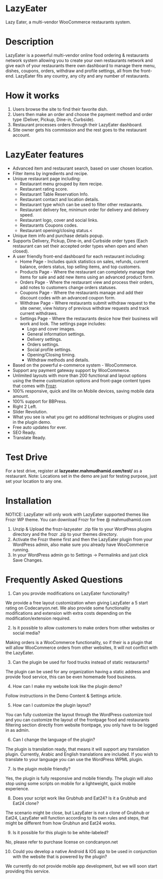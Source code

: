 # LazyEater
Lazy Eater, a multi-vendor WooCommerce restaurants system.

# Description

LazyEater is a powerful multi-vendor online food ordering &amp; restaurants network system allowing you to create your own restaurants network 
and give each of your restaurants there own dashboard to manage there menu, dishes, coupons, orders, withdraw and profile settings, all from the front-end.
LazyEater fits any country, any city and any number of restaurants.

# How it works

1. Users browse the site to find their favorite dish.
2. Users then make an order and choose the payment method and order type (Deliver, Pickup, Dine-in, Curbside).
3. Restaurant processes orders through their LazyEater dashboard.
4. Site owner gets his commission and the rest goes to the restaurant account.

# LazyEater features
*   Advanced item and restaurant search, based on user chosen location.
*	Filter items by ingredients and recipe.
*	Unique restaurant page including:
	*	Restaurant menu grouped by item recipe.
	*	Restaurant rating score.
	*	Restaurant Table Reservation Info.
	*	Restaurant contact and location details.
	*	Restaurant type which can be used to filter other restaurants.
	*	Restaurant delivery fee, minimum order for delivery and delivery speed.
	*	Restaurant logo, cover and social links.
	*	Restaurants Coupons codes.
	*	Restaurant opening/closing status.<
*	Unique item info and purchase details popup.
*	Supports Delivery, Pickup, Dine-in, and Curbside order types (Each restaurant can set their accepted order types when open and when closed).
*	A user friendly front-end dashboard for each restaurant including:
	*	Home Page - Includes quick statistics on sales, refunds, current balance, orders status, top selling items, and top customers.
	*	Products Page - Where the restaurant can completely manage their items for sale and add new items using an advanced product form.
	*	Orders Page - Where the restaurant view and process their orders, add notes to customers change orders statuses.
	*	Coupons Page - Where the restaurants manage and add their discount codes with an advanced coupon form.
	*	Withdraw Page - Where restaurants submit withdraw request to the site owner, view history of previous withdraw requests and track current withdraws.
	*	Settings Page - Where the restaurants desice how their business will work and look. The settings page includes:
		*	Logo and cover images.
		*	General information settings.
		*	Delivery settings.
		*	Orders settings.
		*	Social profile settings.
		*	Opening/Closing timing.
		*	Withdraw methods and details.
*	Based on the powerful e-commerce system - WooCommerce.
*	Support any payment gateway support by WooCommerce.
*	Unlimited layouts with more than 200 functional and layout options using the theme customization options and front-page content types that comes with <a href="http://mahmudhamid.com/product/frozr/">Frozr</a>.
*	100% responsive, quick and lite on Mobile devices, saving mobile data amount.
*	100% support for BBPress.
*	Right 2 Left.
*	Slider Revolution.
*	What you see is what you get no additional techniques or plugins used in the plugin demo.
*	Free auto updates for ever.
*	SEO Ready.
*	Translate Ready.

# Test Drive

For a test drive, register at <strong>lazyeater.mahmudhamid.com/test/</strong> as a restaurant. Note: Locations set in the demo are just for testing purpose, just set your location to any one.

# Installation

NOTICE: LazyEater will only work with LazyEater supported themes like Frozr WP theme. You can download Frozr for free @ mahmudhamid.com

1. Unzip &amp; Upload the frozr-lazyeater .zip file to your WordPress plugins directory and the frozr .zip to your themes directory.
2. Activate the Frozr theme first and then the LazyEater plugin from your WordPress admin, also make sure you already have WooCommerce running.
3. In your WordPress admin go to Settings -&gt; Permalinks and just click Save Changes.

# Frequently Asked Questions

1. Can you provide modifications on LazyEater functionality?

  We provide a free layout customization when giving LazyEater a 5 start rating on Codecanyon.net. We also provide some functionality modifications and extension with extra costs depending on the modification/extension required.

2. Is it possible to allow customers to make orders from other websites or social media?

  Making orders is a WooCommerce functionality, so if their is a plugin that will allow WooCommerce orders from other websites, It will not conflict with the LazyEater.

3. Can the plugin be used for food trucks instead of static restaurants?

  The plugin can be used for any organization having a static address and provide food service, this can be even homemade food business.

4. How can I make my website look like the plugin demo?

  Follow instructions in the Demo Content & Settings article.

5. How can I customize the plugin layout?

  You can fully customize the layout through the WordPress customize tool and you can customize the layout of the frontpage food and restaurants filtering section directly from website frontpage, you only have to be logged in as admin.

6. Can I change the language of the plugin?

  The plugin is translation ready, that means it will support any translation plugin. Currently, Arabic and English translations are included. If you wish to translate to your language you can use the WordPress WPML plugin.

7. Is the plugin mobile friendly?

  Yes, the plugin is fully responsive and mobile friendly. The plugin will also stop using some scripts on mobile for a lightweight, quick mobile experience.

8. Does your script work like Grubhub and Eat24? Is it a Grubhub and Eat24 clone?

  The scenario might be close, but LazyEater is not a clone of Grubhub or Eat24, LazyEater will function according to its own rules and steps, that might be different from how Grubhun and Eat24 works.

9. Is it possible for this plugin to be white-labeled?

  No, please refer to purchase license on condcanyon.net

10. Could you develop a native Android & IOS app to be used in conjunction with the website that is powered by the plugin?

  We currently do not provide mobile app development, but we will soon start providing this service.

